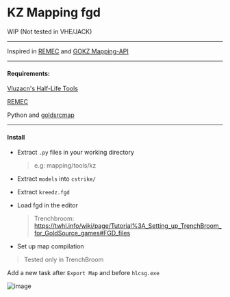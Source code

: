 # KZ Mapping fgd

WIP (Not tested in VHE/JACK)

---
Inspired in [REMEC](https://gitlab.com/merisanu.alex/remec) and [GOKZ Mapping-API](https://github.com/KZGlobalTeam/gokz/wiki/Mapping-API)

---
#### Requirements:

[Vluzacn's Half-Life Tools](https://web.archive.org/web/20200306193505/http://forums.svencoop.com/forumdisplay.php/217-Vluzacn-s-Map-Compile-Tools)

[REMEC](https://gitlab.com/merisanu.alex/remec)

Python and [goldsrcmap](https://github.com/G2Pavon/goldsrcmap)


---
#### Install
- Extract `.py` files in your working directory 
  >e.g: mapping/tools/kz
- Extract `models` into `cstrike/`
- Extract `kreedz.fgd`
- Load fgd in the editor
  >Trenchbroom: https://twhl.info/wiki/page/Tutorial%3A_Setting_up_TrenchBroom_for_GoldSource_games#FGD_files


- Set up map compilation  
>Tested only in TrenchBroom

Add a new task after `Export Map` and before `hlcsg.exe`

![image](https://github.com/G2Pavon/kz_fgd/assets/14117486/ac686b3b-f29c-4d0a-817e-6873b63f6a44)

